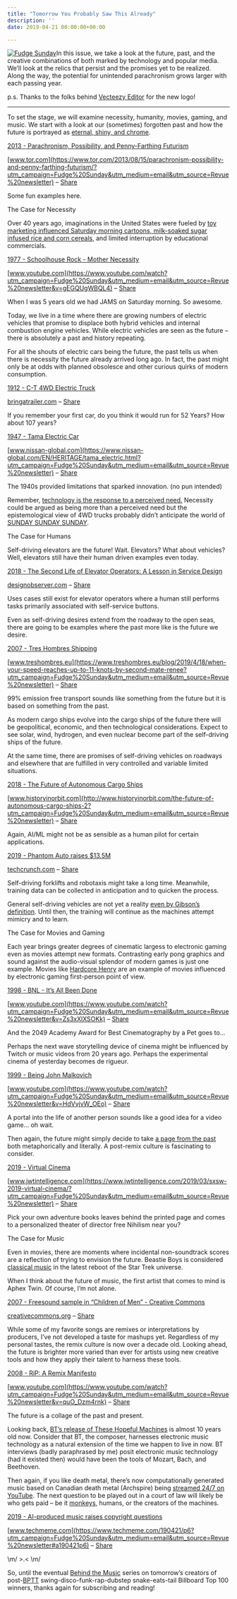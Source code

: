 ```yaml
---
title: "Tomorrow You Probably Saw This Already"
description: ''
date: 2019-04-21 00:00:00+00:00

---
```


[![Fudge Sunday](https://substack.com/static/b418d00d086df167c47c3e481ad92aaa/f058b/fudgesunday.png "Fudge Sunday")](https://substackcdn.com/image/fetch/f_auto,q_auto:good,fl_progressive:steep/https%3A%2F%2Fsubstack.com%2Fstatic%2Fb418d00d086df167c47c3e481ad92aaa%2Ff058b%2Ffudgesunday.png)In this issue, we take a look at the future, past, and the creative combinations of both marked by technology and popular media. We’ll look at the relics that persist and the promises yet to be realized. Along the way, the potential for unintended parachronism grows larger with each passing year.

p.s. Thanks to the folks behind [Vecteezy Editor](https://www.vecteezy.com/?utm_campaign=Fudge%20Sunday&utm_medium=email&utm_source=Revue%20newsletter) for the new logo!



---

To set the stage, we will examine necessity, humanity, movies, gaming, and music. We start with a look at our (sometimes) forgotten past and how the future is portrayed as [eternal, shiny, and chrome](https://www.youtube.com/watch?utm_campaign=Fudge%20Sunday&utm_medium=email&utm_source=Revue%20newsletter&v=GI5Jkvcf4TU).

[2013 - Parachronism, Possibility, and Penny-Farthing Futurism](https://www.tor.com/2013/08/15/parachronism-possibility-and-penny-farthing-futurism/?utm_campaign=Fudge%20Sunday&utm_medium=email&utm_source=Revue%20newsletter)

[www.tor.com](https://www.tor.com/2013/08/15/parachronism-possibility-and-penny-farthing-futurism/?utm_campaign=Fudge%20Sunday&utm_medium=email&utm_source=Revue%20newsletter) – [Share](http://rev.vu/8qynXG?utm_campaign=Issue&utm_content=share&utm_medium=email&utm_source=Fudge+Sunday)

Some fun examples here.

The Case for Necessity

Over 40 years ago, imaginations in the United States were fueled by [toy marketing influenced Saturday morning cartoons, milk-soaked sugar infused rice and corn cereals](http://www.markrobinsonwrites.com/the-music-that-makes-me-dance/2017/4/25/saturday-morning-legends-hanna-barbera-the-kings-of-cartoons?utm_campaign=Fudge%20Sunday&utm_medium=email&utm_source=Revue%20newsletter), and limited interruption by educational commercials.

[1977 - Schoolhouse Rock - Mother Necessity](https://www.youtube.com/watch?utm_campaign=Fudge%20Sunday&utm_medium=email&utm_source=Revue%20newsletter&v=gEGQUgWBQL4)

[www.youtube.com](https://www.youtube.com/watch?utm_campaign=Fudge%20Sunday&utm_medium=email&utm_source=Revue%20newsletter&v=gEGQUgWBQL4) – [Share](http://rev.vu/M2WYVo?utm_campaign=Issue&utm_content=share&utm_medium=email&utm_source=Fudge+Sunday)

When I was 5 years old we had JAMS on Saturday morning. So awesome.

Today, we live in a time where there are growing numbers of electric vehicles that promise to displace both hybrid vehicles and internal combustion engine vehicles. While electric vehicles are seen as the future – there is absolutely a past and history repeating.

For all the shouts of electric cars being the future, the past tells us when there is necessity the future already arrived long ago. In fact, the past might only be at odds with planned obsolesce and other curious quirks of modern consumption.

[1912 - C-T 4WD Electric Truck](https://bringatrailer.com/2018/01/20/worked-for-52-years-still-running-1912-c-t-4wd-electric-truck/?utm_campaign=Fudge%20Sunday&utm_medium=email&utm_source=Revue%20newsletter)

[bringatrailer.com](https://bringatrailer.com/2018/01/20/worked-for-52-years-still-running-1912-c-t-4wd-electric-truck/?utm_campaign=Fudge%20Sunday&utm_medium=email&utm_source=Revue%20newsletter) – [Share](http://rev.vu/Nbq61w?utm_campaign=Issue&utm_content=share&utm_medium=email&utm_source=Fudge+Sunday)

If you remember your first car, do you think it would run for 52 Years? How about 107 years?

[1947 - Tama Electric Car](https://www.nissan-global.com/EN/HERITAGE/tama_electric.html?utm_campaign=Fudge%20Sunday&utm_medium=email&utm_source=Revue%20newsletter)

[www.nissan-global.com](https://www.nissan-global.com/EN/HERITAGE/tama_electric.html?utm_campaign=Fudge%20Sunday&utm_medium=email&utm_source=Revue%20newsletter) – [Share](http://rev.vu/JyjEmP?utm_campaign=Issue&utm_content=share&utm_medium=email&utm_source=Fudge+Sunday)

The 1940s provided limitations that sparked innovation. (no pun intended)

Remember, [technology is the response to a perceived need.](https://www.google.com/search?q=%22technology%20is%20the%20response%20to%20a%20perceived%20need%22&utm_campaign=Fudge%20Sunday&utm_medium=email&utm_source=Revue%20newsletter) Necessity could be argued as being more than a perceived need but the epistemological view of 4WD trucks probably didn’t anticipate the world of [SUNDAY SUNDAY SUNDAY](https://www.youtube.com/watch?utm_campaign=Fudge%20Sunday&utm_medium=email&utm_source=Revue%20newsletter&v=s_grMGhW3X0).

The Case for Humans

Self-driving elevators are the future! Wait. Elevators? What about vehicles? Well, elevators still have their human driven examples even today.

[2018 - The Second Life of Elevator Operators: A Lesson in Service Design](https://designobserver.com/feature/the-second-life-of-elevator-operators-a-lesson-in-service-design/39748?utm_campaign=Fudge%20Sunday&utm_medium=email&utm_source=Revue%20newsletter)

[designobserver.com](https://designobserver.com/feature/the-second-life-of-elevator-operators-a-lesson-in-service-design/39748?utm_campaign=Fudge%20Sunday&utm_medium=email&utm_source=Revue%20newsletter) – [Share](http://rev.vu/8qyn9E?utm_campaign=Issue&utm_content=share&utm_medium=email&utm_source=Fudge+Sunday)

Uses cases still exist for elevator operators where a human still performs tasks primarily associated with self-service buttons.

Even as self-driving desires extend from the roadway to the open seas, there are going to be examples where the past more like is the future we desire.

[2007 - Tres Hombres Shipping](https://www.treshombres.eu/blog/2019/4/18/when-your-speed-reaches-up-to-11-knots-by-second-mate-renee?utm_campaign=Fudge%20Sunday&utm_medium=email&utm_source=Revue%20newsletter)

[www.treshombres.eu](https://www.treshombres.eu/blog/2019/4/18/when-your-speed-reaches-up-to-11-knots-by-second-mate-renee?utm_campaign=Fudge%20Sunday&utm_medium=email&utm_source=Revue%20newsletter) – [Share](http://rev.vu/4KQ0ak?utm_campaign=Issue&utm_content=share&utm_medium=email&utm_source=Fudge+Sunday)

99% emission free transport sounds like something from the future but it is based on something from the past.

As modern cargo ships evolve into the cargo ships of the future there will be geopolitical, economic, and then technological considerations. Expect to see solar, wind, hydrogen, and even nuclear become part of the self-driving ships of the future.

At the same time, there are promises of self-driving vehicles on roadways and elsewhere that are fulfilled in very controlled and variable limited situations.

[2018 - The Future of Autonomous Cargo Ships](http://www.historyinorbit.com/the-future-of-autonomous-cargo-ships-2?utm_campaign=Fudge%20Sunday&utm_medium=email&utm_source=Revue%20newsletter)

[www.historyinorbit.com](http://www.historyinorbit.com/the-future-of-autonomous-cargo-ships-2?utm_campaign=Fudge%20Sunday&utm_medium=email&utm_source=Revue%20newsletter) – [Share](http://rev.vu/oDjEyq?utm_campaign=Issue&utm_content=share&utm_medium=email&utm_source=Fudge+Sunday)

Again, AI/ML might not be as sensible as a human pilot for certain applications.

[2019 - Phantom Auto raises $13.5M](https://techcrunch.com/2019/04/18/phantom-auto-raises-13-5m-to-expand-remote-driving-business-to-delivery-bots-and-forklifts/?utm_campaign=Fudge%20Sunday&utm_medium=email&utm_source=Revue%20newsletter)

[techcrunch.com](https://techcrunch.com/2019/04/18/phantom-auto-raises-13-5m-to-expand-remote-driving-business-to-delivery-bots-and-forklifts/?utm_campaign=Fudge%20Sunday&utm_medium=email&utm_source=Revue%20newsletter) – [Share](http://rev.vu/7PbkEo?utm_campaign=Issue&utm_content=share&utm_medium=email&utm_source=Fudge+Sunday)

Self-driving forklifts and robotaxis might take a long time. Meanwhile, training data can be collected in anticipation and to quicken the process.

General self-driving vehicles are not yet a reality [even by Gibson’s definition](https://www.goodreads.com/quotes/681-the-future-is-already-here-it-s-just-not-evenly?utm_campaign=Fudge%20Sunday&utm_medium=email&utm_source=Revue%20newsletter). Until then, the training will continue as the machines attempt mimicry and to learn.

The Case for Movies and Gaming

Each year brings greater degrees of cinematic largess to electronic gaming even as movies attempt new formats. Contrasting early pong graphics and sound against the audio-visual splendor of modern games is just one example. Movies like [Hardcore Henry](https://www.youtube.com/watch?utm_campaign=Fudge%20Sunday&utm_medium=email&utm_source=Revue%20newsletter&v=hkhac9El9yg) are an example of movies influenced by electronic gaming first-person point of view.

[1998 - BNL - It’s All Been Done](https://www.youtube.com/watch?utm_campaign=Fudge%20Sunday&utm_medium=email&utm_source=Revue%20newsletter&v=Zs3xXlXSOKk)

[www.youtube.com](https://www.youtube.com/watch?utm_campaign=Fudge%20Sunday&utm_medium=email&utm_source=Revue%20newsletter&v=Zs3xXlXSOKk) – [Share](http://rev.vu/V4loR3?utm_campaign=Issue&utm_content=share&utm_medium=email&utm_source=Fudge+Sunday)

And the 2049 Academy Award for Best Cinematography by a Pet goes to…

Perhaps the next wave storytelling device of cinema might be influenced by Twitch or music videos from 20 years ago. Perhaps the experimental cinema of yesterday becomes de rigueur.

[1999 - Being John Malkovich](https://www.youtube.com/watch?utm_campaign=Fudge%20Sunday&utm_medium=email&utm_source=Revue%20newsletter&v=HdVvjvW_OEo)

[www.youtube.com](https://www.youtube.com/watch?utm_campaign=Fudge%20Sunday&utm_medium=email&utm_source=Revue%20newsletter&v=HdVvjvW_OEo) – [Share](http://rev.vu/Nbq6qw?utm_campaign=Issue&utm_content=share&utm_medium=email&utm_source=Fudge+Sunday)

A portal into the life of another person sounds like a good idea for a video game… oh wait.

Then again, the future might simply decide to take [a page from the past](https://en.wikipedia.org/wiki/Choose_Your_Own_Adventure?utm_campaign=Fudge%20Sunday&utm_medium=email&utm_source=Revue%20newsletter) both metaphorically and literally. A post-remix culture is fascinating to consider.

[2019 - Virtual Cinema](https://www.jwtintelligence.com/2019/03/sxsw-2019-virtual-cinema/?utm_campaign=Fudge%20Sunday&utm_medium=email&utm_source=Revue%20newsletter)

[www.jwtintelligence.com](https://www.jwtintelligence.com/2019/03/sxsw-2019-virtual-cinema/?utm_campaign=Fudge%20Sunday&utm_medium=email&utm_source=Revue%20newsletter) – [Share](http://rev.vu/ZvdKdo?utm_campaign=Issue&utm_content=share&utm_medium=email&utm_source=Fudge+Sunday)

Pick your own adventure books leaves behind the printed page and comes to a personalized theater of director free Nihilism near you?

The Case for Music

Even in movies, there are moments where incidental non-soundtrack scores are a reflection of trying to envision the future. Beastie Boys is considered [classical music](https://www.youtube.com/watch?feature=youtu.be&t=90&utm_campaign=Fudge%20Sunday&utm_medium=email&utm_source=Revue%20newsletter&v=Uy8p6hZRoP0) in the latest reboot of the Star Trek universe.

When I think about the future of music, the first artist that comes to mind is Aphex Twin. Of course, I’m not alone.

[2007 - Freesound sample in “Children of Men” - Creative Commons](https://creativecommons.org/2007/01/17/freesound-sample-in-children-of-men/?utm_campaign=Fudge%20Sunday&utm_medium=email&utm_source=Revue%20newsletter)

[creativecommons.org](https://creativecommons.org/2007/01/17/freesound-sample-in-children-of-men/?utm_campaign=Fudge%20Sunday&utm_medium=email&utm_source=Revue%20newsletter) – [Share](http://rev.vu/Oaq4Oq?utm_campaign=Issue&utm_content=share&utm_medium=email&utm_source=Fudge+Sunday)

While some of my favorite songs are remixes or interpretations by producers, I’ve not developed a taste for mashups yet. Regardless of my personal tastes, the remix culture is now over a decade old. Looking ahead, the future is brighter more varied than ever for artists using new creative tools and how they apply their talent to harness these tools.

[2008 - RiP: A Remix Manifesto](https://www.youtube.com/watch?utm_campaign=Fudge%20Sunday&utm_medium=email&utm_source=Revue%20newsletter&v=quO_Dzm4rnk)

[www.youtube.com](https://www.youtube.com/watch?utm_campaign=Fudge%20Sunday&utm_medium=email&utm_source=Revue%20newsletter&v=quO_Dzm4rnk) – [Share](http://rev.vu/Ylq093?utm_campaign=Issue&utm_content=share&utm_medium=email&utm_source=Fudge+Sunday)

The future is a collage of the past and present.

Looking back, [BT’s release of These Hopeful Machines](https://www.youtube.com/watch?utm_campaign=Fudge%20Sunday&utm_medium=email&utm_source=Revue%20newsletter&v=nAQwhnJLUS8) is almost 10 years old now. Consider that BT, the composer, harnesses electronic music technology as a natural extension of the time we happen to live in now. BT interviews (badly paraphrased by me) posit electronic music technology (had it existed then) would have been the tools of Mozart, Bach, and Beethoven.

Then again, if you like death metal, there’s now computationally generated music based on Canadian death metal (Archspire) being [streamed 24/7 on YouTube](https://www.youtube.com/watch?utm_campaign=Fudge%20Sunday&utm_medium=email&utm_source=Revue%20newsletter&v=CNNmBtNcccE). The next question to be played out in a court of law will likely be who gets paid – be it [monkeys](https://www.youtube.com/watch?utm_campaign=Fudge%20Sunday&utm_medium=email&utm_source=Revue%20newsletter&v=no_elVGGgW8), humans, or the creators of the machines.

[2019 - AI-produced music raises copyright questions](https://www.techmeme.com/190421/p6?utm_campaign=Fudge%20Sunday&utm_medium=email&utm_source=Revue%20newsletter#a190421p6)

[www.techmeme.com](https://www.techmeme.com/190421/p6?utm_campaign=Fudge%20Sunday&utm_medium=email&utm_source=Revue%20newsletter#a190421p6) – [Share](http://rev.vu/jWMQ04?utm_campaign=Issue&utm_content=share&utm_medium=email&utm_source=Fudge+Sunday)

\m/ >.< \m/

So, until the eventual [Behind the Music](https://www.youtube.com/watch?utm_campaign=Fudge%20Sunday&utm_medium=email&utm_source=Revue%20newsletter&v=xeIDVFr0HMY) series on tomorrow’s creators of post-[BPTT](https://machinelearningmastery.com/gentle-introduction-backpropagation-time/?utm_campaign=Fudge%20Sunday&utm_medium=email&utm_source=Revue%20newsletter) swing-disco-funk-rap-dubstep snake-eats-tail Billboard Top 100 winners, thanks again for subscribing and reading!

